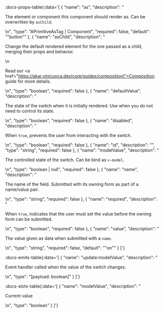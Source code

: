 <!-- This file was automatic generated. Do not edit it manually -->

:docs-props-table{:data='[
  {
    "name": "as",
    "description": "<p>The element or component this component should render as. Can be overwritten by <code>asChild</code>.</p>\n",
    "type": "APrimitiveAsTag | Component",
    "required": false,
    "default": "\"button\""
  },
  {
    "name": "asChild",
    "description": "<p>Change the default rendered element for the one passed as a child, merging their props and behavior.</p>\n<p>Read our <a href=\"https://akar.vinicunca.dev/core/guides/composition\">Composition</a> guide for more details.</p>\n",
    "type": "boolean",
    "required": false
  },
  {
    "name": "defaultValue",
    "description": "<p>The state of the switch when it is initially rendered. Use when you do not need to control its state.</p>\n",
    "type": "boolean",
    "required": false
  },
  {
    "name": "disabled",
    "description": "<p>When <code>true</code>, prevents the user from interacting with the switch.</p>\n",
    "type": "boolean",
    "required": false
  },
  {
    "name": "id",
    "description": "",
    "type": "string",
    "required": false
  },
  {
    "name": "modelValue",
    "description": "<p>The controlled state of the switch. Can be bind as <code>v-model</code>.</p>\n",
    "type": "boolean | null",
    "required": false
  },
  {
    "name": "name",
    "description": "<p>The name of the field. Submitted with its owning form as part of a name/value pair.</p>\n",
    "type": "string",
    "required": false
  },
  {
    "name": "required",
    "description": "<p>When <code>true</code>, indicates that the user must set the value before the owning form can be submitted.</p>\n",
    "type": "boolean",
    "required": false
  },
  {
    "name": "value",
    "description": "<p>The value given as data when submitted with a <code>name</code>.</p>\n",
    "type": "string",
    "required": false,
    "default": "\"on\""
  }
]'} 

:docs-emits-table{:data='[
  {
    "name": "update:modelValue",
    "description": "<p>Event handler called when the value of the switch changes.</p>\n",
    "type": "[payload: boolean]"
  }
]'} 

:docs-slots-table{:data='[
  {
    "name": "modelValue",
    "description": "<p>Current value</p>\n",
    "type": "boolean"
  }
]'} 
